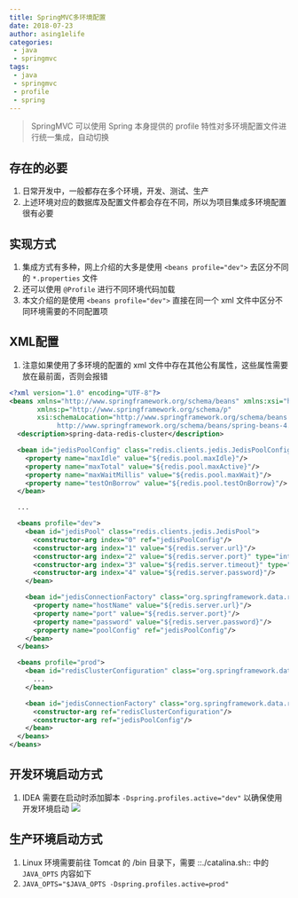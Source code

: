 ```yaml
---
title: SpringMVC多环境配置 
date: 2018-07-23
author: asing1elife
categories:
 - java
 - springmvc
tags:
 - java
 - springmvc
 - profile
 - spring
---
```

> SpringMVC 可以使用 Spring 本身提供的 profile 特性对多环境配置文件进行统一集成，自动切换  

## 存在的必要
1. 日常开发中，一般都存在多个环境，开发、测试、生产
2. 上述环境对应的数据库及配置文件都会存在不同，所以为项目集成多环境配置很有必要

## 实现方式
1. 集成方式有多种，网上介绍的大多是使用 `<beans profile="dev">` 去区分不同的 `*.properties` 文件
2. 还可以使用 `@Profile` 进行不同环境代码加载
3. 本文介绍的是使用 `<beans profile="dev">` 直接在同一个 xml 文件中区分不同环境需要的不同配置项

## XML配置
1. 注意如果使用了多环境的配置的 xml 文件中存在其他公有属性，这些属性需要放在最前面，否则会报错

```xml
<?xml version="1.0" encoding="UTF-8"?>
<beans xmlns="http://www.springframework.org/schema/beans" xmlns:xsi="http://www.w3.org/2001/XMLSchema-instance"
       xmlns:p="http://www.springframework.org/schema/p"
       xsi:schemaLocation="http://www.springframework.org/schema/beans
            http://www.springframework.org/schema/beans/spring-beans-4.0.xsd">
  <description>spring-data-redis-cluster</description>

  <bean id="jedisPoolConfig" class="redis.clients.jedis.JedisPoolConfig">
    <property name="maxIdle" value="${redis.pool.maxIdle}"/>
    <property name="maxTotal" value="${redis.pool.maxActive}"/>
    <property name="maxWaitMillis" value="${redis.pool.maxWait}"/>
    <property name="testOnBorrow" value="${redis.pool.testOnBorrow}"/>
  </bean>

  ...

  <beans profile="dev">
    <bean id="jedisPool" class="redis.clients.jedis.JedisPool">
      <constructor-arg index="0" ref="jedisPoolConfig"/>
      <constructor-arg index="1" value="${redis.server.url}"/>
      <constructor-arg index="2" value="${redis.server.port}" type="int"/>
      <constructor-arg index="3" value="${redis.server.timeout}" type="int"/>
      <constructor-arg index="4" value="${redis.server.password}"/>
    </bean>

    <bean id="jedisConnectionFactory" class="org.springframework.data.redis.connection.jedis.JedisConnectionFactory">
      <property name="hostName" value="${redis.server.url}"/>
      <property name="port" value="${redis.server.port}"/>
      <property name="password" value="${redis.server.password}"/>
      <property name="poolConfig" ref="jedisPoolConfig"/>
    </bean>
  </beans>

  <beans profile="prod">
    <bean id="redisClusterConfiguration" class="org.springframework.data.redis.connection.RedisClusterConfiguration">
      ...
    </bean>

    <bean id="jedisConnectionFactory" class="org.springframework.data.redis.connection.jedis.JedisConnectionFactory">
      <constructor-arg ref="redisClusterConfiguration"/>
      <constructor-arg ref="jedisPoolConfig"/>
    </bean>
  </beans>
</beans>
```

## 开发环境启动方式
1. IDEA 需要在启动时添加脚本 `-Dspring.profiles.active="dev"` 以确保使用开发环境启动
![](http://asing1elife.com/sources/images/8855BF1F-4F40-4B99-8E97-044B6C875633.png)

## 生产环境启动方式
1. Linux 环境需要前往 Tomcat 的 /bin 目录下，需要 ::./catalina.sh:: 中的 `JAVA_OPTS` 内容如下
2. `JAVA_OPTS="$JAVA_OPTS -Dspring.profiles.active=prod"`